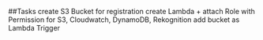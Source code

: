 ##Tasks
create S3 Bucket for registration
create Lambda + attach Role with Permission for S3, Cloudwatch, DynamoDB, Rekognition
add bucket as Lambda Trigger

